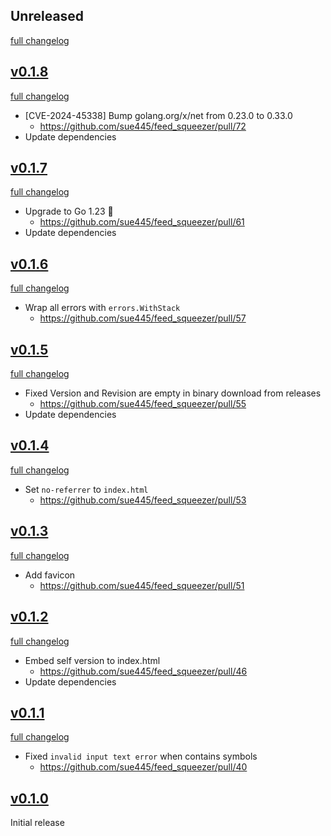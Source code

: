 ## Unreleased
[full changelog](http://github.com/sue445/feed_squeezer/compare/v0.1.8...main)

## [v0.1.8](https://github.com/sue445/feed_squeezer/releases/tag/v0.1.8)
[full changelog](http://github.com/sue445/feed_squeezer/compare/v0.1.7...v0.1.8)

* [CVE-2024-45338] Bump golang.org/x/net from 0.23.0 to 0.33.0
  * https://github.com/sue445/feed_squeezer/pull/72
* Update dependencies

## [v0.1.7](https://github.com/sue445/feed_squeezer/releases/tag/v0.1.7)
[full changelog](http://github.com/sue445/feed_squeezer/compare/v0.1.6...v0.1.7)

* Upgrade to Go 1.23 :rocket:
  * https://github.com/sue445/feed_squeezer/pull/61
* Update dependencies

## [v0.1.6](https://github.com/sue445/feed_squeezer/releases/tag/v0.1.6)
[full changelog](http://github.com/sue445/feed_squeezer/compare/v0.1.5...v0.1.6)

* Wrap all errors with `errors.WithStack`
  * https://github.com/sue445/feed_squeezer/pull/57

## [v0.1.5](https://github.com/sue445/feed_squeezer/releases/tag/v0.1.5)
[full changelog](http://github.com/sue445/feed_squeezer/compare/v0.1.4...v0.1.5)

* Fixed Version and Revision are empty in binary download from releases
  * https://github.com/sue445/feed_squeezer/pull/55
* Update dependencies

## [v0.1.4](https://github.com/sue445/feed_squeezer/releases/tag/v0.1.4)
[full changelog](http://github.com/sue445/feed_squeezer/compare/v0.1.3...v0.1.4)

* Set `no-referrer` to `index.html`
  * https://github.com/sue445/feed_squeezer/pull/53

## [v0.1.3](https://github.com/sue445/feed_squeezer/releases/tag/v0.1.3)
[full changelog](http://github.com/sue445/feed_squeezer/compare/v0.1.2...v0.1.3)

* Add favicon
  * https://github.com/sue445/feed_squeezer/pull/51

## [v0.1.2](https://github.com/sue445/feed_squeezer/releases/tag/v0.1.2)
[full changelog](http://github.com/sue445/feed_squeezer/compare/v0.1.1...v0.1.2)

* Embed self version to index.html
  * https://github.com/sue445/feed_squeezer/pull/46
* Update dependencies

## [v0.1.1](https://github.com/sue445/feed_squeezer/releases/tag/v0.1.1)
[full changelog](http://github.com/sue445/feed_squeezer/compare/v0.1.0...v0.1.1)

* Fixed `invalid input text error` when contains symbols
  * https://github.com/sue445/feed_squeezer/pull/40

## [v0.1.0](https://github.com/sue445/feed_squeezer/releases/tag/v0.1.0)
Initial release
